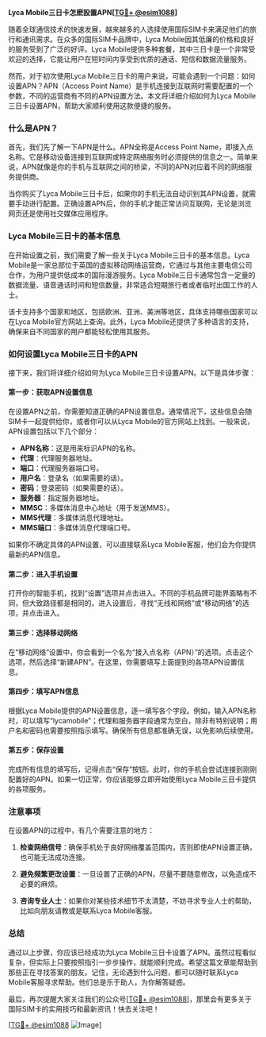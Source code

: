**Lyca Mobile三日卡怎麽設置APN[[TG💪+ @esim1088](https://t.me/s/esim1088)]**

随着全球通信技术的快速发展，越来越多的人选择使用国际SIM卡来满足他们的旅行和通讯需求。在众多的国际SIM卡品牌中，Lyca Mobile因其低廉的价格和良好的服务受到了广泛的好评。Lyca Mobile提供多种套餐，其中三日卡是一个非常受欢迎的选择，它能让用户在短时间内享受到优质的通话、短信和数据流量服务。

然而，对于初次使用Lyca Mobile三日卡的用户来说，可能会遇到一个问题：如何设置APN？APN（Access Point Name）是手机连接到互联网时需要配置的一个参数，不同的运营商有不同的APN设置方法。本文将详细介绍如何为Lyca Mobile三日卡设置APN，帮助大家顺利使用这款便捷的服务。

### 什么是APN？

首先，我们先了解一下APN是什么。APN全称是Access Point Name，即接入点名称。它是移动设备连接到互联网或特定网络服务时必须提供的信息之一。简单来说，APN就像是你的手机与互联网之间的桥梁，不同的APN对应着不同的网络服务提供商。

当你购买了Lyca Mobile三日卡后，如果你的手机无法自动识别其APN设置，就需要手动进行配置。正确设置APN后，你的手机才能正常访问互联网，无论是浏览网页还是使用社交媒体应用程序。

### Lyca Mobile三日卡的基本信息

在开始设置之前，我们需要了解一些关于Lyca Mobile三日卡的基本信息。Lyca Mobile是一家总部位于英国的虚拟移动网络运营商，它通过与其他主要电信公司合作，为用户提供低成本的国际漫游服务。Lyca Mobile三日卡通常包含一定量的数据流量、语音通话时间和短信数量，非常适合短期旅行者或者临时出国工作的人士。

该卡支持多个国家和地区，包括欧洲、亚洲、美洲等地区，具体支持哪些国家可以在Lyca Mobile官方网站上查询。此外，Lyca Mobile还提供了多种语言的支持，确保来自不同国家的用户都能轻松使用其服务。

### 如何设置Lyca Mobile三日卡的APN

接下来，我们将详细介绍如何为Lyca Mobile三日卡设置APN。以下是具体步骤：

#### 第一步：获取APN设置信息

在设置APN之前，你需要知道正确的APN设置信息。通常情况下，这些信息会随SIM卡一起提供给你，或者你可以从Lyca Mobile的官方网站上找到。一般来说，APN设置包括以下几个部分：

- **APN名称**：这是用来标识APN的名称。
- **代理**：代理服务器地址。
- **端口**：代理服务器端口号。
- **用户名**：登录名（如果需要的话）。
- **密码**：登录密码（如果需要的话）。
- **服务器**：指定服务器地址。
- **MMSC**：多媒体消息中心地址（用于发送MMS）。
- **MMS代理**：多媒体消息代理地址。
- **MMS端口**：多媒体消息代理端口号。

如果你不确定具体的APN设置，可以直接联系Lyca Mobile客服，他们会为你提供最新的APN信息。

#### 第二步：进入手机设置

打开你的智能手机，找到“设置”选项并点击进入。不同的手机品牌可能界面略有不同，但大致路径都是相同的。进入设置后，寻找“无线和网络”或“移动网络”的选项，并点击进入。

#### 第三步：选择移动网络

在“移动网络”设置中，你会看到一个名为“接入点名称（APN）”的选项。点击这个选项，然后选择“新建APN”。在这里，你需要填写上面提到的各项APN设置信息。

#### 第四步：填写APN信息

根据Lyca Mobile提供的APN设置信息，逐一填写各个字段。例如，输入APN名称时，可以填写“lycamobile”；代理和服务器字段通常为空白，除非有特别说明；用户名和密码也需要按照指示填写。确保所有信息都准确无误，以免影响后续使用。

#### 第五步：保存设置

完成所有信息的填写后，记得点击“保存”按钮。此时，你的手机会尝试连接到刚刚配置好的APN。如果一切正常，你应该能够立即开始使用Lyca Mobile三日卡提供的各项服务。

### 注意事项

在设置APN的过程中，有几个需要注意的地方：

1. **检查网络信号**：确保手机处于良好网络覆盖范围内，否则即使APN设置正确，也可能无法成功连接。
   
2. **避免频繁更改设置**：一旦设置了正确的APN，尽量不要随意修改，以免造成不必要的麻烦。

3. **咨询专业人士**：如果你对某些技术细节不太清楚，不妨寻求专业人士的帮助，比如向朋友请教或是联系Lyca Mobile客服。

### 总结

通过以上步骤，你应该已经成功为Lyca Mobile三日卡设置了APN。虽然过程看似复杂，但实际上只要按照指引一步步操作，就能顺利完成。希望这篇文章能帮助到那些正在寻找答案的朋友。记住，无论遇到什么问题，都可以随时联系Lyca Mobile客服寻求帮助。他们总是乐于助人，为你解答疑惑。

最后，再次提醒大家关注我们的公众号[[TG💪+ @esim1088](https://t.me/s/esim1088)]，那里会有更多关于国际SIM卡的实用技巧和最新资讯！快去关注吧！

[[TG💪+ @esim1088](https://t.me/s/esim1088) ![Image](https://i.postimg.cc/4NQfJmqS/Snipaste-2025-05-13-00-14-12.png)]